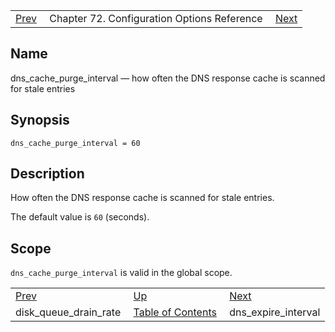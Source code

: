 |     |     |     |
| --- | --- | --- |
| [Prev](conf.ref.disk_queue_drain_rate)  | Chapter 72. Configuration Options Reference |  [Next](conf.ref.dns_expire_interval) |

<a name="conf.ref.dns_cache_purge_interval"></a>
## Name

dns_cache_purge_interval — how often the DNS response cache is scanned for stale entries

## Synopsis

`dns_cache_purge_interval = 60`

<a name="idp24371360"></a>
## Description

How often the DNS response cache is scanned for stale entries.

The default value is `60` (seconds).

<a name="idp24374128"></a>
## Scope

`dns_cache_purge_interval` is valid in the global scope.

|     |     |     |
| --- | --- | --- |
| [Prev](conf.ref.disk_queue_drain_rate)  | [Up](config.options.ref) |  [Next](conf.ref.dns_expire_interval) |
| disk_queue_drain_rate  | [Table of Contents](index) |  dns_expire_interval |

